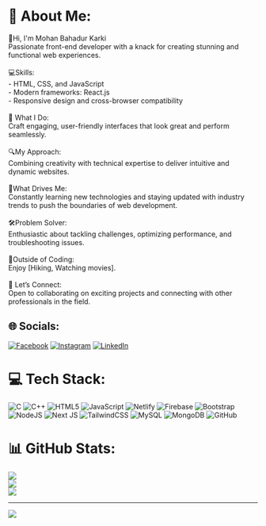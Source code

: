 # 💫 About Me:
👋Hi, I'm Mohan Bahadur Karki  <br>  Passionate front-end developer with a knack for creating stunning and functional web experiences.<br><br>💻Skills:<br>  - HTML, CSS, and JavaScript<br>  - Modern frameworks: React.js<br>  - Responsive design and cross-browser compatibility<br><br>🎨 What I Do:<br>  Craft engaging, user-friendly interfaces that look great and perform seamlessly.<br><br>🔍My Approach:<br>  Combining creativity with technical expertise to deliver intuitive and dynamic websites.<br><br>🌟What Drives Me:  <br>  Constantly learning new technologies and staying updated with industry trends to push the boundaries of web development.<br><br>🛠️Problem Solver:  <br>  Enthusiastic about tackling challenges, optimizing performance, and troubleshooting issues.<br><br>🚀Outside of Coding: <br>  Enjoy [Hiking, Watching movies].<br><br>🤝 Let’s Connect: <br>  Open to collaborating on exciting projects and connecting with other professionals in the field.


## 🌐 Socials:
[![Facebook](https://img.shields.io/badge/Facebook-%231877F2.svg?logo=Facebook&logoColor=white)](https://facebook.com/Mohanbahadurkarki28) [![Instagram](https://img.shields.io/badge/Instagram-%23E4405F.svg?logo=Instagram&logoColor=white)](https://instagram.com/mohanbahadurkarki28) [![LinkedIn](https://img.shields.io/badge/LinkedIn-%230077B5.svg?logo=linkedin&logoColor=white)](https://linkedin.com/in/mohanbahadurkarki28) 

# 💻 Tech Stack:
![C](https://img.shields.io/badge/c-%2300599C.svg?style=for-the-badge&logo=c&logoColor=white) ![C++](https://img.shields.io/badge/c++-%2300599C.svg?style=for-the-badge&logo=c%2B%2B&logoColor=white) ![HTML5](https://img.shields.io/badge/html5-%23E34F26.svg?style=for-the-badge&logo=html5&logoColor=white) ![JavaScript](https://img.shields.io/badge/javascript-%23323330.svg?style=for-the-badge&logo=javascript&logoColor=%23F7DF1E) ![Netlify](https://img.shields.io/badge/netlify-%23000000.svg?style=for-the-badge&logo=netlify&logoColor=#00C7B7) ![Firebase](https://img.shields.io/badge/firebase-%23039BE5.svg?style=for-the-badge&logo=firebase) ![Bootstrap](https://img.shields.io/badge/bootstrap-%238511FA.svg?style=for-the-badge&logo=bootstrap&logoColor=white) ![NodeJS](https://img.shields.io/badge/node.js-6DA55F?style=for-the-badge&logo=node.js&logoColor=white) ![Next JS](https://img.shields.io/badge/Next-black?style=for-the-badge&logo=next.js&logoColor=white) ![TailwindCSS](https://img.shields.io/badge/tailwindcss-%2338B2AC.svg?style=for-the-badge&logo=tailwind-css&logoColor=white) ![MySQL](https://img.shields.io/badge/mysql-4479A1.svg?style=for-the-badge&logo=mysql&logoColor=white) ![MongoDB](https://img.shields.io/badge/MongoDB-%234ea94b.svg?style=for-the-badge&logo=mongodb&logoColor=white) ![GitHub](https://img.shields.io/badge/github-%23121011.svg?style=for-the-badge&logo=github&logoColor=white)
# 📊 GitHub Stats:
![](https://github-readme-stats.vercel.app/api?username=Mohanbahadurkarki28&theme=radical&hide_border=false&include_all_commits=true&count_private=true)<br/>
![](https://github-readme-streak-stats.herokuapp.com/?user=Mohanbahadurkarki28&theme=radical&hide_border=false)<br/>
![](https://github-readme-stats.vercel.app/api/top-langs/?username=Mohanbahadurkarki28&theme=radical&hide_border=false&include_all_commits=true&count_private=true&layout=compact)

---
[![](https://visitcount.itsvg.in/api?id=Mohanbahadurkarki28&icon=0&color=0)](https://visitcount.itsvg.in)

<!-- Proudly created with GPRM ( https://gprm.itsvg.in ) -->
